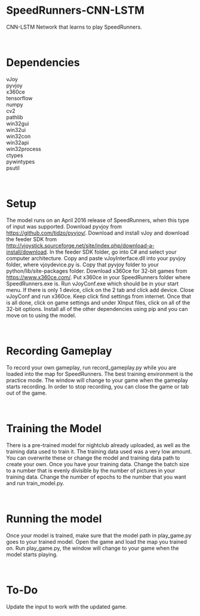 # SpeedRunners-CNN-LSTM

CNN-LSTM Network that learns to play SpeedRunners.

&nbsp;

# Dependencies

vJoy  
pyvjoy  
x360ce  
tensorflow  
numpy  
cv2  
pathlib  
win32gui  
win32ui  
win32con  
win32api  
win32process  
ctypes  
pywintypes  
psutil  

&nbsp;

# Setup

The model runs on an April 2016 release of SpeedRunners, when this type of input was supported. Download pyvjoy from https://github.com/tidzo/pyvjoy/. Download and install vJoy and download the feeder SDK from http://vjoystick.sourceforge.net/site/index.php/download-a-install/download. In the feeder SDK folder, go into C# and select your computer architecture. Copy and paste vJoyInterface.dll into your pyvjoy folder, where vjoydevice.py is. Copy that pyvjoy folder to your python/lib/site-packages folder. Download x360ce for 32-bit games from https://www.x360ce.com/. Put x360ce in your SpeedRunners folder where SpeedRunners.exe is. Run vJoyConf.exe which should be in your start menu. If there is only 1 device, click on the 2 tab and click add device. Close vJoyConf and run x360ce. Keep click find settings from internet. Once that is all done, click on game settings and under XInput files, click on all of the 32-bit options. Install all of the other dependencies using pip and you can move on to using the model.

&nbsp;

# Recording Gameplay

To record your own gameplay, run record_gameplay.py while you are loaded into the map for SpeedRunners. The best training environment is the practice mode. The window will change to your game when the gameplay starts recording. In order to stop recording, you can close the game or tab out of the game.

&nbsp;

# Training the Model

There is a pre-trained model for nightclub already uploaded, as well as the training data used to train it. The training data used was a very low amount. You can overwrite these or change the model and training data path to create your own. Once you have your training data. Change the batch size to a number that is evenly divisible by the number of pictures in your training data. Change the number of epochs to the number that you want and run train_model.py.

&nbsp;

# Running the model

Once your model is trained, make sure that the model path in play_game.py goes to your trained model. Open the game and load the map you trained on. Run play_game.py, the window will change to your game when the model starts playing.

&nbsp;

# To-Do

Update the input to work with the updated game.
